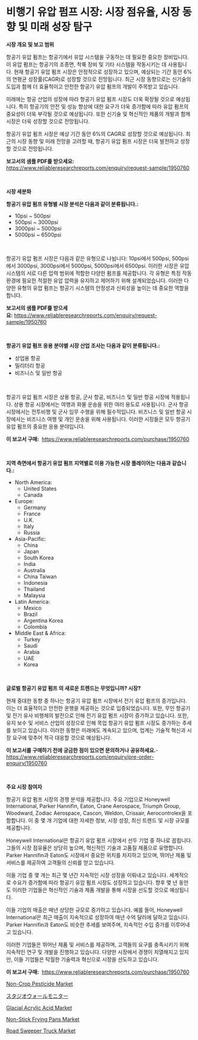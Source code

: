 <p><h1>비행기 유압 펌프 시장: 시장 점유율, 시장 동향 및 미래 성장 탐구</h1></p><p><strong>시장 개요 및 보고 범위</strong></p>
<p><p>항공기 유압 펌프는 항공기에서 유압 시스템을 구동하는 데 필요한 중요한 장비입니다. 이 유압 펌프는 항공기의 조종면, 착륙 장비 및 기타 시스템을 작동시키는 데 사용됩니다. 현재 항공기 유압 펌프 시장은 안정적으로 성장하고 있으며, 예상되는 기간 동안 6%의 연평균 성장률(CAGR)로 성장할 것으로 전망됩니다. 최근 시장 동향으로는 신기술의 도입과 함께 더 효율적이고 안전한 항공기 유압 펌프의 개발이 주목받고 있습니다.</p><p>미래에는 항공 산업의 성장에 따라 항공기 유압 펌프 시장도 더욱 확장될 것으로 예상됩니다. 특히 항공기의 안전 및 성능 향상에 대한 요구가 더욱 증가함에 따라 유압 펌프의 중요성이 더욱 부각될 것으로 예상됩니다. 또한 신기술 및 혁신적인 제품의 개발과 함께 시장은 더욱 성장할 것으로 전망됩니다.</p><p>항공기 유압 펌프 시장은 예상 기간 동안 6%의 CAGR로 성장할 것으로 예상됩니다. 최근의 시장 동향 및 미래 전망을 고려할 때, 항공기 유압 펌프 시장은 더욱 발전하고 성장할 것으로 전망됩니다.</p></p>
<p><strong>보고서의 샘플 PDF를 받으세요:</strong> <a href="https://www.reliableresearchreports.com/enquiry/request-sample/1950760">https://www.reliableresearchreports.com/enquiry/request-sample/1950760</a></p>
<p>&nbsp;</p>
<p><strong>시장 세분화</strong></p>
<p><strong>항공기 유압 펌프 유형별 시장 분석은 다음과 같이 분류됩니다.:</strong></p>
<p><ul><li>10psi ~ 500psi</li><li>500psi ~ 3000psi</li><li>3000psi ~ 5000psi</li><li>5000psi ~ 6500psi</li></ul></p>
<p>&nbsp;</p>
<p><p>항공기 유압 펌프 시장은 다음과 같은 유형으로 나뉩니다: 10psi에서 500psi, 500psi에서 3000psi, 3000psi에서 5000psi, 5000psi에서 6500psi. 이러한 시장은 유압 시스템의 서로 다른 압력 범위에 적합한 다양한 펌프를 제공합니다. 각 유형은 특정 작동 환경에 필요한 적절한 유압 압력을 유지하고 제어하기 위해 설계되었습니다. 이러한 다양한 유형의 유압 펌프는 항공기 시스템의 안정성과 신뢰성을 높이는 데 중요한 역할을 합니다.</p></p>
<p><strong>보고서의 샘플 PDF를 받으세요:</strong>&nbsp;<a href="https://www.reliableresearchreports.com/enquiry/request-sample/1950760">https://www.reliableresearchreports.com/enquiry/request-sample/1950760</a></p>
<p>&nbsp;</p>
<p><strong> 항공기 유압 펌프 응용 분야별 시장 산업 조사는 다음과 같이 분류됩니다.:</strong></p>
<p><ul><li>상업용 항공</li><li>밀리터리 항공</li><li>비즈니스 및 일반 항공</li></ul></p>
<p>&nbsp;</p>
<p><p>항공기 유압 펌프 시장은 상용 항공, 군사 항공, 비즈니스 및 일반 항공 시장에 적용됩니다. 상용 항공 시장에서는 여행과 화물 운송을 위한 여러 용도로 사용됩니다. 군사 항공 시장에서는 전투비행 및 군사 임무 수행을 위해 필수적입니다. 비즈니스 및 일반 항공 시장에서는 비즈니스 여행 및 개인 운송을 위해 사용됩니다. 이러한 시장들은 모두 항공기 유압 펌프의 중요한 응용 분야입니다.</p></p>
<p><strong>이 보고서 구매:</strong>&nbsp; <a href="https://www.reliableresearchreports.com/purchase/1950760">https://www.reliableresearchreports.com/purchase/1950760</a></p>
<p>&nbsp;</p>
<p><strong>지역 측면에서 항공기 유압 펌프 지역별로 이용 가능한 시장 플레이어는 다음과 같습니다.:</strong></p>
<p><ul>
    <li>
        North America:
        <ul>
            <li>United States</li>
            <li>Canada</li>
        </ul>
    </li>
    <li>
        Europe:
        <ul>
            <li>Germany</li>
            <li>France</li>
            <li>U.K.</li>
            <li>Italy</li>
            <li>Russia</li>
        </ul>
    </li>
    <li>
        Asia-Pacific:
        <ul>
            <li>China</li>
            <li>Japan</li>
            <li>South Korea</li>
            <li>India</li>
            <li>Australia</li>
            <li>China Taiwan</li>
            <li>Indonesia</li>
            <li>Thailand</li>
            <li>Malaysia</li>
        </ul>
    </li>
    <li>
        Latin America:
        <ul>
            <li>Mexico</li>
            <li>Brazil</li>
            <li>Argentina Korea</li>
            <li>Colombia</li>
        </ul>
    </li>
    <li>
        Middle East & Africa:
        <ul>
            <li>Turkey</li>
            <li>Saudi</li>
            <li>Arabia</li>
            <li>UAE</li>
            <li>Korea</li>
        </ul>
    </li>
    </ul></p>
<p>&nbsp;</p>
<p><strong>글로벌 항공기 유압 펌프 의 새로운 트렌드는 무엇입니까? 시장?</strong></p>
<p><p>현재 중대한 동향 중 하나는 항공기 유압 펌프 시장에서 전기 유압 펌프의 증가입니다. 이는 더 효율적이고 안전한 운행을 제공하는 것으로 입증되었습니다. 또한, 무인 항공기 및 전기 유사 비행체의 발전으로 인해 전기 유압 펌프 시장이 증가하고 있습니다. 또한, 유지 보수 및 서비스 산업의 성장으로 인해 목업 항공기 유압 펌프 시장도 증가하는 추세를 보이고 있습니다. 이러한 동향은 미래에도 계속되고 있으며, 업계는 기술적 혁신과 시장 요구에 맞추어 적극 대응할 것으로 예상됩니다.</p></p>
<p><strong>이 보고서를 구매하기 전에 궁금한 점이 있으면 문의하거나 공유하세요.</strong>- <a href="https://www.reliableresearchreports.com/enquiry/pre-order-enquiry/1950760">https://www.reliableresearchreports.com/enquiry/pre-order-enquiry/1950760</a></p>
<p>&nbsp;</p>
<p><strong>주요 시장 참여자</strong></p>
<p><p>항공기 유압 펌프 시장의 경쟁 분석을 제공합니다. 주요 기업으로 Honeywell International, Parker Hannifin, Eaton, Crane Aerospace, Triumph Group, Woodward, Zodiac Aerospace, Cascon, Weldon, Crissair, Aerocontrolex을 포함합니다. 이 중 몇 개 기업에 대한 자세한 정보, 시장 성장, 최신 트렌드 및 시장 규모를 제공합니다.</p><p>Honeywell International은 항공기 유압 펌프 시장에서 선두 기업 중 하나로 꼽힙니다. 그들의 시장 점유율은 상당히 높으며, 혁신적인 기술과 고품질 제품으로 유명합니다. Parker Hannifin과 Eaton도 시장에서 중요한 위치를 차지하고 있으며, 뛰어난 제품 및 서비스를 제공하여 고객들의 신뢰를 얻고 있습니다.</p><p>이들 기업 중 몇 개는 최근 몇 년간 지속적인 시장 성장을 이뤄내고 있습니다. 세계적으로 수요가 증가함에 따라 항공기 유압 펌프 시장도 성장하고 있습니다. 향후 몇 년 동안도 이러한 기업들은 혁신적인 기술과 제품 개발을 통해 시장을 선도할 것으로 예상됩니다.</p><p>이들 기업의 매출은 매년 상당한 규모로 증가하고 있습니다. 예를 들어, Honeywell International은 최근 매출이 지속적으로 성장하여 매년 수억 달러에 달하고 있습니다. Parker Hannifin과 Eaton도 비슷한 추세를 보여주며, 지속적인 수입 증가를 이루어내고 있습니다.</p><p>이러한 기업들은 뛰어난 제품 및 서비스를 제공하며, 고객들의 요구를 충족시키기 위해 지속적인 연구 및 개발을 진행하고 있습니다. 다양한 시장에서 경쟁이 치열해지고 있지만, 이들 기업들은 탁월한 기술력과 혁신으로 시장을 선도하고 있습니다.</p></p>
<p><strong>이 보고서 구매:</strong>&nbsp;&nbsp;<a href="https://www.reliableresearchreports.com/purchase/1950760">https://www.reliableresearchreports.com/purchase/1950760</a></p>
<p><p><a href="https://issuu.com/reportprime-2/docs/non-crop-pesticide-market-size-2030.pptx">Non-Crop Pesticide Market</a></p><p><a href="https://medium.com/@leigh4852023/%E3%82%B9%E3%82%BF%E3%82%B8%E3%82%AA%E5%A3%81%E3%83%A2%E3%83%8B%E3%82%BF%E3%83%BC%E5%B8%82%E5%A0%B4%E3%81%AE%E8%A6%8F%E6%A8%A1%E3%81%AF-%E4%B8%96%E7%95%8C%E7%94%A3%E6%A5%AD%E3%81%AB%E3%81%8A%E3%81%91%E3%82%8B%E6%9C%80%E8%89%AF%E3%81%AE%E3%83%9E%E3%83%BC%E3%82%B1%E3%83%86%E3%82%A3%E3%83%B3%E3%82%B0%E3%83%81%E3%83%A3%E3%83%B3%E3%83%8D%E3%83%AB%E3%82%92%E6%98%8E%E3%82%89%E3%81%8B%E3%81%AB%E3%81%97%E3%81%BE%E3%81%99-a1fe871aabd8">スタジオウォールモニター</a></p><p><a href="https://crocus-run-b5a.notion.site/Glacial-Acrylic-Acid-Market-with-the-goal-of-estimating-the-market-size-and-future-growth-potential--34f2538133ad4e2ca717141560675ed1">Glacial Acrylic Acid Market</a></p><p><a href="https://github.com/santosh758595/Market-Research-Report-List-3/blob/main/non-stick-frying-pans-market.md">Non-Stick Frying Pans Market</a></p><p><a href="https://view.publitas.com/reportprime-1/road-sweeper-truck-market-size-and-growth-market-segmentation-regional-and-country-breakdowns-and-market-trends-for-period-from-2024-2031/">Road Sweeper Truck Market</a></p></p>
